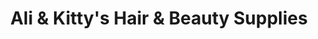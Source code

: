 ---
title: "Ali & Kitty's Hair & Beauty Supplies"
url: /bristol/ali-und-kittys-hair-und-beauty-supplies/
shop: Friseur
---